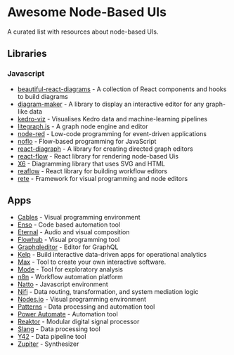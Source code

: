 # Awesome Node-Based UIs

A curated list with resources about node-based UIs.

## Libraries

### Javascript 

- [beautiful-react-diagrams](https://github.com/beautifulinteractions/beautiful-react-diagrams) - A collection of React components and hooks to build diagrams
- [diagram-maker](https://awslabs.github.io/diagram-maker) - A library to display an interactive editor for any graph-like data
- [kedro-viz](https://github.com/kedro-org/kedro-viz) - Visualises Kedro data and machine-learning pipelines
- [litegraph.js](https://github.com/jagenjo/litegraph.js) - A graph node engine and editor
- [node-red](https://github.com/node-red/node-red) - Low-code programming for event-driven applications
- [noflo](https://github.com/noflo/noflo/) - Flow-based programming for JavaScript
- [react-diagraph](https://github.com/uber/react-digraph) - A library for creating directed graph editors
- [react-flow](https://github.com/wbkd/react-flow) - React library for rendering node-based Uis
- [X6](https://github.com/antvis/X6) - Diagramming library that uses SVG and HTML
- [reaflow](https://github.com/reaviz/reaflow) - React library for building workflow editors
- [rete](https://github.com/retejs/rete/) - Framework for visual programming and node editors

## Apps 
- [Cables](https://cables.gl/) - Visual programming environment
- [Enso](https://enso.org/) - Code based automation tool
- [Eternal](https://eternal.rob.computer/) - Audio and visual composition
- [Flowhub](https://flowhub.io/ide) - Visual programming tool
- [Graphqleditor](https://graphqleditor.com/) - Editor for GraphQL
- [Kelp](https://kelp.app/) - Build interactive data-driven apps for operational analytics
- [Max](https://cycling74.com/products/max) - Tool to create your own interactive software.
- [Mode](https://mode.com/) - Tool for exploratory analysis
- [n8n](https://n8n.io/) - Workflow automation platform 
- [Natto](https://natto.dev/) - Javascript environment
- [Nifi](https://nifi.apache.org/) - Data routing, transformation, and system mediation logic
- [Nodes.io](https://nodes.io/) - Visual programming environment
- [Patterns](https://patterns.app) - Data processing and automation tool
- [Power Automate](https://powerautomate.microsoft.com/de-de/) - Automation tool
- [Reaktor](https://www.native-instruments.com/en/products/komplete/synths/reaktor-6/) - Modular digital signal processor
- [Slang](https://bitspark.de/slang/) - Data processing tool
- [Y42](https://www.y42.com/) - Data pipeline tool
- [Zupiter](https://z.musictools.live) - Synthesizer

